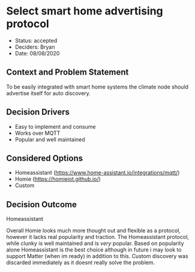 # Select smart home advertising protocol

* Status: accepted
* Deciders: Bryan
* Date: 08/08/2020

## Context and Problem Statement

To be easily integrated with smart home systems the climate node should advertise itself for auto discovery. 

## Decision Drivers

* Easy to implement and consume
* Works over MQTT
* Popular and well maintained

## Considered Options

* Homeassistant (https://www.home-assistant.io/integrations/mqtt/)
* Homie (https://homieiot.github.io/)
* Custom

## Decision Outcome

Homeassistant

Overall Homie looks much more thought out and flexible as a protocol, however it lacks real popularity and traction.  The Homeassistant protocol, while clunky is well maintained and is *very* popular.  Based on popularity alone Homeassistant is the best choice although in future i may look to support Matter (when im ready) in addition to this.  Custom discovery was discarded immediately as it doesnt really solve the problem.
